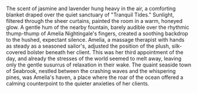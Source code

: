 The scent of jasmine and lavender hung heavy in the air, a comforting blanket draped over the quiet sanctuary of "Tranquil Tides."  Sunlight, filtered through the sheer curtains, painted the room in a warm, honeyed glow.  A gentle hum of the nearby fountain, barely audible over the rhythmic thump-thump of Amelia Nightingale's fingers, created a soothing backdrop to the hushed, expectant silence.  Amelia, a massage therapist with hands as steady as a seasoned sailor's, adjusted the position of the plush, silk-covered bolster beneath her client.  This was her third appointment of the day, and already the stresses of the world seemed to melt away, leaving only the gentle susurrus of relaxation in their wake.  The quaint seaside town of Seabrook, nestled between the crashing waves and the whispering pines, was Amelia's haven, a place where the roar of the ocean offered a calming counterpoint to the quieter anxieties of her clients.

